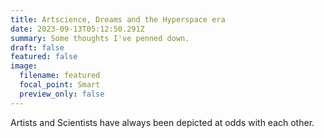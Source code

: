 ```yaml
---
title: Artscience, Dreams and the Hyperspace era
date: 2023-09-13T05:12:50.291Z
summary: Some thoughts I've penned down.
draft: false
featured: false
image:
  filename: featured
  focal_point: Smart
  preview_only: false
---
```

Artists and Scientists have always been depicted at odds with each other.